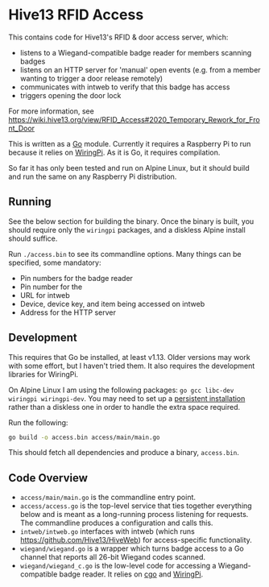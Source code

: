 Hive13 RFID Access
==================

This contains code for Hive13's RFID & door access server, which:

- listens to a Wiegand-compatible badge reader for members scanning
  badges
- listens on an HTTP server for 'manual' open events (e.g. from a
  member wanting to trigger a door release remotely)
- communicates with intweb to verify that this badge has access
- triggers opening the door lock

For more information, see
https://wiki.hive13.org/view/RFID_Access#2020_Temporary_Rework_for_Front_Door

This is written as a [Go](https://golang.org/) module. Currently it
requires a Raspberry Pi to run because it relies on
[WiringPi](http://wiringpi.com/).  As it is Go, it requires
compilation.

So far it has only been tested and run on Alpine Linux, but it should
build and run the same on any Raspberry Pi distribution.

Running
-------

See the below section for building the binary.  Once the binary is
built, you should require only the `wiringpi` packages, and a diskless
Alpine install should suffice.

Run `./access.bin` to see its commandline options.  Many things can be
specified, some mandatory:

- Pin numbers for the badge reader
- Pin number for the 
- URL for intweb
- Device, device key, and item being accessed on intweb
- Address for the HTTP server

Development
-----------

This requires that Go be installed, at least v1.13. Older versions may
work with some effort, but I haven't tried them. It also requires the
development libraries for WiringPi.

On Alpine Linux I am using the following packages: `go gcc libc-dev
wiringpi wiringpi-dev`. You may need to set up a [persistent
installation](https://wiki.alpinelinux.org/wiki/Classic_install_or_sys_mode_on_Raspberry_Pi)
rather than a diskless one in order to handle the extra space
required.

Run the following:

```bash
go build -o access.bin access/main/main.go
```

This should fetch all dependencies and produce a binary, `access.bin`.

Code Overview
-------------

- `access/main/main.go` is the commandline entry point.
- `access/access.go` is the top-level service that ties together
  everything below and is meant as a long-running process listening
  for requests.  The commandline produces a configuration and calls
  this.
- `intweb/intweb.go` interfaces with intweb (which runs
  https://github.com/Hive13/HiveWeb) for access-specific
  functionality.
- `wiegand/wiegand.go` is a wrapper which turns badge access to a Go
  channel that reports all 26-bit Wiegand codes scanned.
- `wiegand/wiegand_c.go` is the low-level code for accessing a
  Wiegand-compatible badge reader.  It relies on
  [cgo](https://golang.org/cmd/cgo/) and
  [WiringPi](http://wiringpi.com/).
